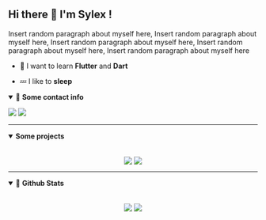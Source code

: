 ## Hi there 👋 I'm Sylex !

Insert random paragraph about myself here, Insert random paragraph about myself here, Insert random paragraph about myself here, Insert random paragraph about myself here, Insert random paragraph about myself here

- 🚀 I want to learn **Flutter** and **Dart**

- 💤 I like to **sleep**

<details open>
<summary>🌟 <b>Some contact info</b></summary>

<p align = "center">

[<img src ="https://img.shields.io/badge/Discord-Outlaw%235991-%232eb852?style=for-the-badge&logo=Discord&logoColor=%232eb852">](#)
[<img src="https://img.shields.io/twitter/follow/Bran_M16?color=%232eb852&label=Follow%20me&logo=Twitter&logoColor=%232eb852&style=for-the-badge" />](https://twitter.com/OutlawJes)

</p>

</details>


---
<details open>
 <summary><b>Some projects</b></summary>

 <br>


<p align = "center">
<a href = "https://github.com/ItzSylex/xensity"><img align="center"  src="https://github-readme-stats.itzsylex.vercel.app/api/pin/?username=itzsylex&repo=xensity&theme=chartreuse-dark" /></a>
<a href = "https://github.com/ItzSylex/JojoAPI"><img align="center"  src="https://github-readme-stats.itzsylex.vercel.app/api/pin/?username=itzsylex&repo=JojoAPI&theme=chartreuse-dark" /></a>

</p>

</details>


---

<details open>
 <summary> 📮 <b>Github Stats </b> </summary>

<br>

<p align = "center">
  <a href="#"><img align="center" src="https://github-readme-stats.itzsylex.vercel.app/api?username=itzsylex&show_icons=true&theme=chartreuse-dark&line_height=27&hide=contribs" /></a>
  <a href="#"><img align="center" src="https://github-readme-stats.itzsylex.vercel.app/api/top-langs/?username=itzsylex&hide&theme=chartreuse-dark&" /></a>
</p>

</details>
